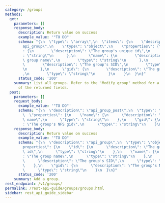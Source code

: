 ```yaml
---
category: /groups
methods:
  get:
    parameters: []
    response_body:
      description: Return value on success
      example_value: '"TO DO"'
      schema: "{\n  \"type\": \"array\",\n  \"items\": {\n    \"description\": \"\
        api_group\",\n    \"type\": \"object\",\n    \"properties\": {\n      \"id\"\
        : {\n        \"description\": \"The group's unique id\",\n        \"type\"\
        : \"string\"\n      },\n      \"name\": {\n        \"description\": \"The\
        \ group name\",\n        \"type\": \"string\"\n      },\n      \"sid\": {\n\
        \        \"description\": \"The group's SID\",\n        \"type\": \"string\"\
        \n      },\n      \"gid\": {\n        \"description\": \"The group's NFS gid\"\
        ,\n        \"type\": \"string\"\n      }\n    }\n  }\n}"
      status_code: '200'
    summary: List all groups. Refer to the 'Modify group' method for a description
      of the returned fields.
  post:
    parameters: []
    request_body:
      example_value: '"TO DO"'
      schema: "{\n  \"description\": \"api_group_post\",\n  \"type\": \"object\",\n\
        \  \"properties\": {\n    \"name\": {\n      \"description\": \"The group\
        \ name\",\n      \"type\": \"string\"\n    },\n    \"gid\": {\n      \"description\"\
        : \"The group's NFS gid\",\n      \"type\": \"string\"\n    }\n  }\n}"
    response_body:
      description: Return value on success
      example_value: '"TO DO"'
      schema: "{\n  \"description\": \"api_group\",\n  \"type\": \"object\",\n  \"\
        properties\": {\n    \"id\": {\n      \"description\": \"The group's unique\
        \ id\",\n      \"type\": \"string\"\n    },\n    \"name\": {\n      \"description\"\
        : \"The group name\",\n      \"type\": \"string\"\n    },\n    \"sid\": {\n\
        \      \"description\": \"The group's SID\",\n      \"type\": \"string\"\n\
        \    },\n    \"gid\": {\n      \"description\": \"The group's NFS gid\",\n\
        \      \"type\": \"string\"\n    }\n  }\n}"
      status_code: '200'
    summary: Add a group.
rest_endpoint: /v1/groups/
permalink: /rest-api-guide/groups/groups.html
sidebar: rest_api_guide_sidebar
---
```

